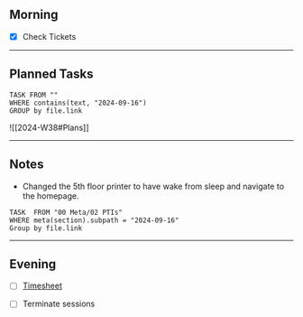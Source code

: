 ## Morning
- [x] Check Tickets

---
## Planned Tasks
~~~dataview
TASK FROM ""
WHERE contains(text, "2024-09-16")
GROUP by file.link
~~~
![[2024-W38#Plans]]

---
## Notes
- Changed the 5th floor printer to have wake from sleep and navigate to the homepage.

~~~dataview
TASK  FROM "00 Meta/02 PTIs"
WHERE meta(section).subpath = "2024-09-16"
Group by file.link
~~~
---
## Evening
- [ ] [Timesheet]()
- [ ] Terminate sessions

